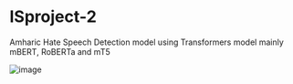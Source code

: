 # ISproject-2
Amharic Hate Speech Detection model using Transformers model mainly mBERT, RoBERTa and mT5


![image](https://user-images.githubusercontent.com/65090624/208236050-acea8f72-0523-4e6b-b0c1-62f6ff39ac91.png)



